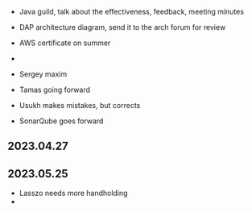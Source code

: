 * Java guild, talk about the effectiveness, feedback, meeting minutes
* DAP architecture diagram, send it to the arch forum for review
* AWS certificate on summer
* 

* Sergey maxim
* Tamas going forward
* Usukh makes mistakes, but corrects

* SonarQube goes forward


## 2023.04.27

## 2023.05.25

-  Lasszo needs more handholding
- 